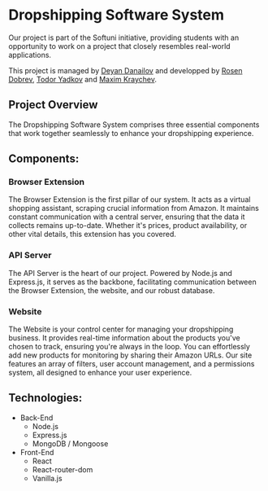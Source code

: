 # Dropshipping Software System

Our project is part of the Softuni initiative, providing students with an opportunity to work on a project that closely resembles real-world applications. 

This project is managed by [Deyan Danailov](https://github.com/DeyanDanailov) and developped by [Rosen Dobrev](https://github.com/RosenDobrev10), [Todor Yadkov](https://github.com/TodorYadkov) and [Maxim Kraychev](https://github.com/maximkraychev).

## Project Overview

The Dropshipping Software System comprises three essential components that work together seamlessly to enhance your dropshipping experience.

## Components:

### Browser Extension

The Browser Extension is the first pillar of our system. It acts as a virtual shopping assistant, scraping crucial information from Amazon. It maintains constant communication with a central server, ensuring that the data it collects remains up-to-date. Whether it's prices, product availability, or other vital details, this extension has you covered.

### API Server

The API Server is the heart of our project. Powered by Node.js and Express.js, it serves as the backbone, facilitating communication between the Browser Extension, the website, and our robust database.

### Website

The Website is your control center for managing your dropshipping business. It provides real-time information about the products you've chosen to track, ensuring you're always in the loop. You can effortlessly add new products for monitoring by sharing their Amazon URLs. Our site features an array of filters, user account management, and a permissions system, all designed to enhance your user experience.

## Technologies:

- Back-End 
    - Node.js
    - Express.js
    - MongoDB / Mongoose
- Front-End
    - React
    - React-router-dom
    - Vanilla.js
